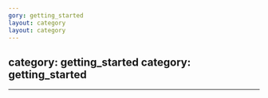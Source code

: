 ```yaml
---
gory: getting_started
layout: category
layout: category
---
```

category: getting_started
category: getting_started
---
---
